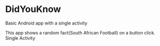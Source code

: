 # DidYouKnow
Basic Android app with a single activity

This app shows a random fact(South African Football) on a button click.
Single Activity
